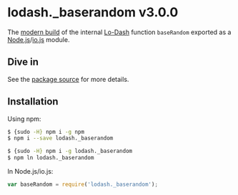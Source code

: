 # lodash._baserandom v3.0.0

The [modern build](https://github.com/lodash/lodash/wiki/Build-Differences) of the internal [Lo-Dash](https://lodash.com/) function `baseRandom` exported as a [Node.js](http://nodejs.org/)/[io.js](https://iojs.org/) module.

## Dive in

See the [package source](https://github.com/lodash/lodash/blob/3.0.0-npm-packages/lodash._baserandom/index.js) for more details.

## Installation

Using npm:

```bash
$ {sudo -H} npm i -g npm
$ npm i --save lodash._baserandom

$ {sudo -H} npm i -g lodash._baserandom
$ npm ln lodash._baserandom
```

In Node.js/io.js:

```js
var baseRandom = require('lodash._baserandom');
```

